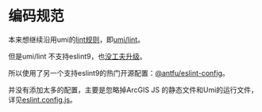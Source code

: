 # 编码规范

本来想继续沿用umi的[lint规则](https://umijs.org/docs/guides/lint)，即[umi/lint](https://github.com/umijs/umi/tree/master/packages/lint)。

但是umi/lint 不支持eslint9，也[没工夫升级](https://github.com/umijs/umi/issues/12261)。

所以使用了另一个支持eslint9的热门开源配置：[@antfu/eslint-config](https://github.com/antfu/eslint-config)。

并没有添加太多的配置，主要是忽略掉ArcGIS JS 的静态文件和Umi的运行文件，详见[eslint.config.js](https://github.com/GeoDaoyu/Chu/blob/main/eslint.config.js)。

